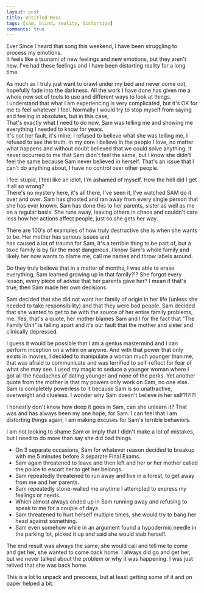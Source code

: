 ```yaml
---
layout: post
title: Untitled Mess
tags: [sam, blind, reality, distortion]
comments: true
---
```

Ever Since I heard that song this weekend, I have been struggling to process my emotions.    
It feels like a tsunami of new feelings and new emotions, but they aren't new. 
I've had these feelings and I have been distorting reality for a long time. 

As much as I truly just want to crawl under my bed and never come out, hopefully fade into the darkness.
All the work I have done has given me a whole new set of tools to use and different ways to look at things.    
I understand that what I am experiencing is very complicated, but it's OK for me to feel whatever I feel.
Normally I would try to stop myself from saying and feeling in absolutes, but in this case,    
That's exactly what I need to do now, Sam was telling me and showing me everything I needed to know for years.    
It's not her fault, it's mine, I refused to believe what she was telling me, I refused to see the truth. 
In my core I believe in the people I love, no matter what happens and without doubt believed that we could solve anything.
It never occurred to me that Sam didn't feel the same, but I know she didn't feel the same because Sam never believed in herself.
That's an issue that I can't do anything about, I have no control over other people.

I feel stupid, I feel like an idiot, I'm ashamed of myself. How the hell did I get it all so wrong?    
There's no mystery here, it's all there, I've seen it, I've watched SAM do it over and over.
Sam has ghosted and ran away from every single person that she has ever known.
Sam has done this to her parents, sister as well as me on a regular basis. 
She runs away, leaving others in chaos and couldn't care less how her actions affect people, just so she gets her way.    

There are 100's of examples of how truly destructive she is when she wants to be. Her mother has serious issues and     
has caused a lot of trauma for Sam, It's a terrible thing to be part of,  but a toxic family is by far the most dangerous.
I know Sam's whole family and likely her now wants to blame me, call me names and throw labels around. 

Do they truly believe that in a matter of months, I was able to erase everything, Sam learned growing up in that family?!?
She forgot every lesson, every piece of advise that her parents gave her? I mean if that's true, then Sam made her own decisions.

Sam decided that she did not want her family of origin in her life (unless she needed to take responsibility) and that they were bad people. Sam decided that she wanted to get to be with the source of her entire family problems, me.
Yes, that's a quote, her mother blames Sam and I for the fact that "The Family Unit" is falling apart and it's our fault that
the mother and sister and clinically depressed.

I guess it would be possible that I am a genius mastermind and I can perform inception on a whim on anyone. 
And with that power that only exists in movies, I decided to manipulate a woman much younger than me, 
that was afraid to communicate and was terrified to self-reflect for fear of what she may see.
I used my magic to seduce a younger woman where I got all the headaches of dating younger and none of the perks.
Yet another quote from the mother is that my powers only work on Sam, no one else. Sam is completely powerless to it
because Sam is so unattractive, overweight and clueless. I wonder why Sam doesn't believe in her self?!?!?!

I honestly don't know how deep it goes in Sam, can she unlearn it? That was and has always been my one hope, for Sam. 
I can feel that I am distorting things again, I am making excuses for Sam's terrible behaviors.

I am not looking to shame Sam or imply that I didn't make a lot of mistakes, but I need to do more than say she did bad things.

- On 3 separate occasions, Sam for whatever reason decided to breakup with me 5 minutes before 3 separate Final Exams.
- Sam again threatened to leave and then left and her or her mother called the police to escort her to get her belongs.
- Sam repeatedly threatened to run away and live in a forest, to get away from me and her parents.
- Sam repeatedly stone-walled me anytime I attempted to express my feelings or needs. 
- Which almost always ended up in Sam running away and refusing to speak to me for a couple of days
- Sam threatened to hurt herself multiple times, she would try to bang her head against something.
- Sam even somehow while in an argument found a hypodermic needle in the parking lot, picked it up and said she would stab herself.

The end result was always the same, she would call and tell me to come and get her, she wanted to come back home.
I always did go and get her, but we never talked about the problem or why it was happening. I was just relived that she was back home.
   
This is a lot to unpack and preocess, but at least getting some of it and on paper helped a bit.